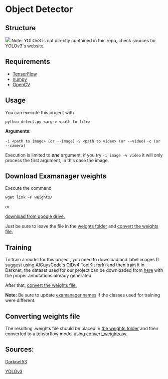 # Object Detector

## Structure

![](https://i.imgur.com/WxKDzU5.png)
Note: YOLOv3 is not directly contained in this repo, check sources for YOLOv3's website.

## Requirements

- [TensorFlow](https://www.tensorflow.org/install/pip?hl=es-419)
- [numpy](https://pypi.org/project/numpy/)
- [OpenCV](https://pypi.org/project/opencv-python/)

## Usage

You can execute this project with

`python detect.py <args> <path to file>`

**Arguments:**

`-i <path to image> (or --image)`
`-v <path to video> (or --video)`
`-c (or --camera)`

Execution is limited to **_one_** argument, if you try `-i image -v video` it will only process the first argument, in this case the image.

## Download Examanager weights

Execute the command

`wget link -P weights/`

_or_

[download from google drive.](https://drive.google.com/drive/folders/1DiVZc7tjy-C0CJXh1aPl3OakzJfMI5HP?usp=sharing)

Just be sure to leave the file in the [weights folder](https://github.com/CarlosPuello/objectDetectionPython/tree/master/weights) and [convert the weights file.](https://github.com/CarlosPuello/objectDetectionPython#converting-weights-file)

## Training

To train a model for this project, you need to download and label images (I suggest using [AIGuysCode's OIDv4 ToolKit fork](https://github.com/theAIGuysCode/OIDv4_ToolKit)) and then train it in Darknet, the dataset used for our project can be downloaded from [here](https://drive.google.com/file/d/1k4lNSpqr0f1t98BJb2lrZ3vqsw4_wAks/view?usp=sharing) with the proper annotations already generated.

After that, [convert the weights file.](https://github.com/CarlosPuello/objectDetectionPython#converting-weights-file)

**Note:**
Be sure to update [examanager.names](https://github.com/CarlosPuello/objectDetectionPython/blob/master/data/examanager.names) if the classes used for training were different.

## Converting weights file

The resulting .weights file should be placed in [the weights folder](https://github.com/CarlosPuello/objectDetectionPython/tree/master/weights) and then converted to a tensorflow model using [convert_weights.py](https://github.com/CarlosPuello/objectDetectionPython/blob/master/convert_weights.py).

## Sources:

[Darknet53](https://www.researchgate.net/figure/Structure-of-the-Darknet53-convolutional-network_fig4_338121987)

[YOLOv3](https://pjreddie.com/darknet/yolo/)

